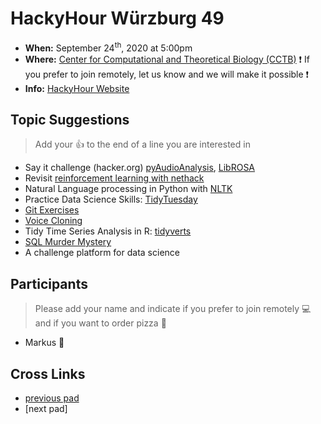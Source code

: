 # HackyHour Würzburg 49

 - **When:** September 24<sup>th</sup>, 2020 at 5:00pm 
 - **Where:**  [Center for Computational and Theoretical Biology (CCTB)](https://www.google.de/maps/search/cctb/@49.7850979,9.9030254,12z) :exclamation: If you prefer to join remotely, let us know and we will make it possible  :exclamation:
 - **Info:** [HackyHour Website](http://hackyhour.github.io/Wuerzburg/)

## Topic Suggestions
> Add your :+1: to the end of a line you are interested in
 - Say it challenge (hacker.org) [pyAudioAnalysis](https://github.com/tyiannak/pyAudioAnalysis), [LibROSA](https://librosa.github.io/librosa/)
 - Revisit [reinforcement learning with nethack](https://ai.facebook.com/blog/nethack-learning-environment-to-advance-deep-reinforcement-learning/)
 - Natural Language processing in Python with [NLTK](https://www.nltk.org/)
 - Practice Data Science Skills: [TidyTuesday](https://github.com/rfordatascience/tidytuesday)
 - [Git Exercises](https://gitexercises.fracz.com/)
 - [Voice Cloning](https://github.com/CorentinJ/Real-Time-Voice-Cloning)
 - Tidy Time Series Analysis in R: [tidyverts](https://tidyverts.org/)
 - [SQL Murder Mystery](http://mystery.knightlab.com/)
 - A challenge platform for data science


## Participants
> Please add your name and indicate if you prefer to join remotely :computer: and if you want to order pizza :pizza: 
 - Markus :pizza:

## Cross Links
 - [previous pad](https://hackyhour.github.io/Wuerzburg/pad_archive/HackyHour_Wuerzburg_48)
 - [next pad]
